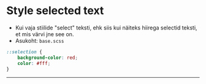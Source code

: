 # Style selected text
- Kui vaja stiilide "select" teksti, ehk siis kui näiteks hiirega selectid teksti, et mis värvi jne see on.
- Asukoht: `base.scss` 

```css
::selection {
	background-color: red;
	color: #fff; 
}
```
_________________________________________________________________
